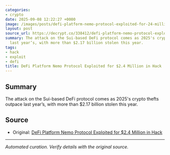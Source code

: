 ```yaml
---
categories:
- crypto
date: 2025-09-08 12:22:27 +0000
image: /images/posts/defi-platform-nemo-protocol-exploited-for-24-million-in-hack-e9955d75.jpg
layout: post
source_url: https://decrypt.co/338412/defi-platform-nemo-protocol-exploited-for-2-4-million-in-hack
summary: The attack on the Sui-based DeFi protocol comes as 2025's crypto thefts outpace
  last year’s, with more than $2.17 billion stolen this year.
tags:
- hack
- exploit
- defi
title: DeFi Platform Nemo Protocol Exploited for $2.4 Million in Hack
---
```


## Summary

The attack on the Sui-based DeFi protocol comes as 2025's crypto thefts outpace last year’s, with more than $2.17 billion stolen this year.

## Source

- Original: [DeFi Platform Nemo Protocol Exploited for $2.4 Million in Hack](https://decrypt.co/338412/defi-platform-nemo-protocol-exploited-for-2-4-million-in-hack)


---

*Automated curation. Verify details with the original source.*